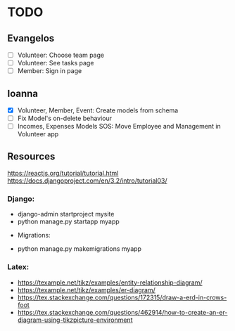 # TODO

## Evangelos
- [ ] Volunteer: Choose team page
- [ ] Volunteer: See tasks page
- [ ] Member: Sign in page

## Ioanna
- [X] Volunteer, Member, Event: Create models from schema
- [ ] Fix Model's on-delete behaviour
- [ ] Incomes, Expenses Models
SOS: Move Employee and Management in Volunteer app

## Resources

https://reactjs.org/tutorial/tutorial.html
https://docs.djangoproject.com/en/3.2/intro/tutorial03/

### Django:

* django-admin startproject mysite
* python manage.py startapp myapp

- Migrations:

* python manage.py makemigrations myapp

### Latex:

* https://texample.net/tikz/examples/entity-relationship-diagram/
* https://texample.net/tikz/examples/er-diagram/
* https://tex.stackexchange.com/questions/172315/draw-a-erd-in-crows-foot
* https://tex.stackexchange.com/questions/462914/how-to-create-an-er-diagram-using-tikzpicture-environment
